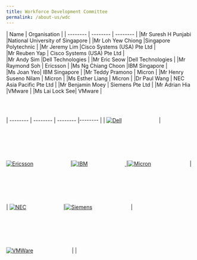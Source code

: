 ```yaml
---
title: Workforce Development Committee
permalink: /about-us/wdc
---
```

| Name | Organisation | 
| -------- | -------- |  -------- | 
|Mr Suresh H Punjabi     |National University of Singapore     | 
|Mr Loh Yew Chiong     |Singapore Polytechnic     | 
|Mr Jeremy Lim     |Cisco Systems (USA) Pte Ltd     |  
|Mr Reuben Yap     | Cisco Systems (USA) Pte Ltd     |  
|Mr Andy Sim     |Dell Technologies     | 
|Mr Eric Seow     |Dell Technologies     | 
|Mr Raymond Soh     | Ericsson | 
|Ms Ng Chiang Choon |IBM Singapore     |  
|Ms Joan Yeo| IBM Singapore     |
|Mr Teddy Pramono     | Micron | 
|Mr Henry Suseno Nilam     | Micron | 
|Ms Esther Liang | Micron | 
|Dr Paul Wang     | NEC Asia Pacific Pte Ltd | 
|Mr Benjamin Moey     | Siemens Pte Ltd | 
|Mr Adrian Hia    |VMware | 
|Ms Lai Lock See| VMware | 

<br />
<br />

| -------- | -------- | -------- |-------- |
| <a href="https://www.delltechnologies.com/en-sg/index.htm" target="blank"><img style="padding: 0px 100px 100px 0px" src="/images/wdc-members-logos/Dell%20Logo%20200x200%20v2.png" alt="Dell"></a>|<a href="https://www.ericsson.com/en" target="blank"><img style="padding: 0px 100px 100px 0px" src="/images/wdc-members-logos/Ericsson%20Logo%20200x200%20v2.png" alt="Ericsson"></a>|<a href="https://www.ibm.com/sg-en?p1=Search&p4=43700052661453023&p5=e&gclid=Cj0KCQjwsZKJBhC0ARIsAJ96n3VCQF5SLzCrH_XIdQzYH78htF-IcTpBEbpCOXh5zi5lW2F-M0Np2TwaAsJXEALw_wcB&gclsrc=aw.ds" target="blank"><img style="padding: 0px 100px 100px 0px" src="/images/wdc-members-logos/IBM%20Logo%20200x200.png" alt="IBM"> </a> |<a href="https://www.micron.com/" target="blank"><img style="padding: 0px 100px 100px 0px" src="/images/wdc-members-logos/Micron%20Logo%20200x200%20v2.png" alt="Micron"></a> |
|  <a href="https://sg.nec.com/en_SG/global/solutions/5g/index.html " target="blank"><img style="padding: 0px 100px 100px 0px" src="/images/wdc-members-logos/NEC%20Logo%20200x200%20v2.png" alt="NEC"></a>|<a href="https://www.siemens.com/digitalenterprise" target="blank"><img style="padding: 0px 100px 100px 0px" src="/images/wdc-members-logos/Siemens%20Logo%20200x200%20v2.png" alt="Siemens"></a> | <a href="https://telco.vmware.com" target="blank"><img style="padding: 0px 100px 100px 0px" src="/images/wdc-members-logos/VMware%20Logo%20200x200%20v2.png" alt="VMWare"></a> | |